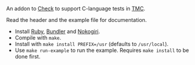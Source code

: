 
An addon to [Check](http://check.sourceforge.net/) to support C-language tests in [TMC](https://github.com/testmycode/tmc-server).

Read the header and the example file for documentation.

- Install [Ruby](https://www.ruby-lang.org/en/downloads/), [Bundler](https://bundler.io/) and [Nokogiri](https://nokogiri.org/#installation).
- Compile with `make`.
- Install with `make install PREFIX=/usr` (defaults to `/usr/local`).
- Use `make run-example` to run the example. Requires `make install` to be done first.
